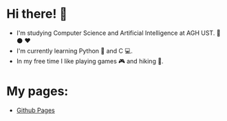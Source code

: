 # Hi there! :wave:
* I'm studying Computer Science and Artificial Intelligence at AGH UST.  :green_heart: :black_circle: :heart:
* I'm currently learning Python :snake: and C :computer:.
* In my free time I like playing games :video_game: and hiking :sunrise_over_mountains:. 

# My pages:
* [Github Pages](https://krzysiek899.github.io)
